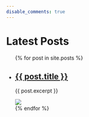 ```yaml
---
disable_comments: true
---
```

<h1>Latest Posts</h1>

<ul>
  {% for post in site.posts %}
    <li>
      <h2><a href="{{ post.url }}">{{ post.title }}</a></h2>
      <p>{{ post.excerpt }}</p>
      <img src="{{ post.image }}" />
    </li>
  {% endfor %}
</ul>